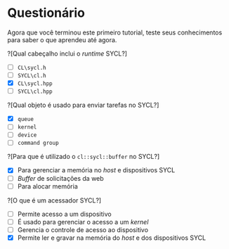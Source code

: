 # Questionário

Agora que você terminou este primeiro tutorial, teste seus conhecimentos para saber o que aprendeu até agora.

?[Qual cabeçalho inclui o _runtime_ SYCL?]
-[ ] `CL\sycl.h`
-[ ] `SYCL\cl.h`
-[x] `CL\sycl.hpp`
-[ ] `SYCL\cl.hpp`

?[Qual objeto é usado para enviar tarefas no SYCL?]
-[x] `queue`
-[ ] `kernel`
-[ ] `device`
-[ ] `command group`

?[Para que é utilizado o `cl::sycl::buffer` no SYCL?]
-[x] Para gerenciar a memória no _host_ e dispositivos SYCL
-[ ] _Buffer_ de solicitações da web 
-[ ] Para alocar memória

?[O que é um acessador SYCL?]
-[ ] Permite acesso a um dispositivo
-[ ] É usado para gerenciar o acesso a um _kernel_
-[ ] Gerencia o controle de acesso ao dispositivo
-[x] Permite ler e gravar na memória do _host_ e dos dispositivos SYCL
